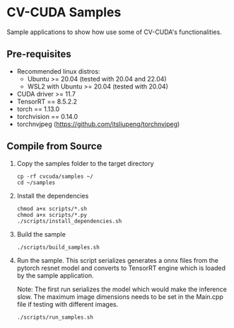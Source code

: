 # CV-CUDA Samples

Sample applications to show how use some of CV-CUDA's functionalities.

## Pre-requisites

- Recommended linux distros:
    - Ubuntu >= 20.04 (tested with 20.04 and 22.04)
    - WSL2 with Ubuntu >= 20.04 (tested with 20.04)
- CUDA driver >= 11.7
- TensorRT == 8.5.2.2
- torch == 1.13.0
- torchvision == 0.14.0
- torchnvjpeg (https://github.com/itsliupeng/torchnvjpeg)

## Compile from Source

1. Copy the samples folder to the target directory

   ```
   cp -rf cvcuda/samples ~/
   cd ~/samples
   ```

1. Install the dependencies

   ```
   chmod a+x scripts/*.sh
   chmod a+x scripts/*.py
   ./scripts/install_dependencies.sh
   ```

1. Build the sample

   ```
   ./scripts/build_samples.sh
   ```

1. Run the sample. This script serializes generates a onnx files from the pytorch resnet model and converts to TensorRT engine which is loaded by the sample application.

   Note: The first run serializes the model which would make the inference slow.
   The maximum image dimensions needs to be set in the Main.cpp file if testing with different images.

   ```
   ./scripts/run_samples.sh
   ```
